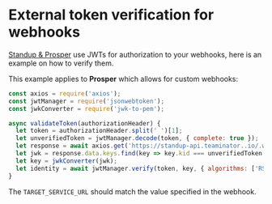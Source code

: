 # External token verification for webhooks
[Standup & Prosper](https://standup.teaminator.io) use JWTs for authorization to your webhooks, here is an example on how to verify them.

This example applies to **Prosper** which allows for custom webhooks:

```js
const axios = require('axios');
const jwtManager = require('jsonwebtoken');
const jwkConverter = require('jwk-to-pem');

async validateToken(authorizationHeader) {
  let token = authorizationHeader.split(' ')[1];
  let unverifiedToken = jwtManager.decode(token, { complete: true });
  let response = await axios.get('https://standup-api.teaminator..io/.well-known/jwks');
  let jwk = response.data.keys.find(key => key.kid === unverifiedToken.header.kid);
  let key = jwkConverter(jwk);
  let identity = await jwtManager.verify(token, key, { algorithms: ['RS256'], audience: 'TARGET_SERVICE_URL' });
}
```

The `TARGET_SERVICE_URL` should match the value specified in the webhook.
